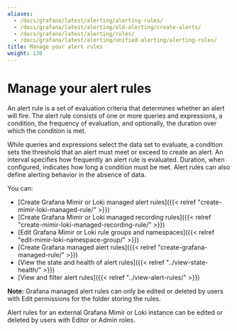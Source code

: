 ```yaml
---
aliases:
  - /docs/grafana/latest/alerting/alerting-rules/
  - /docs/grafana/latest/alerting/old-alerting/create-alerts/
  - /docs/grafana/latest/alerting/rules/
  - /docs/grafana/latest/alerting/unified-alerting/alerting-rules/
title: Manage your alert rules
weight: 130
---
```


# Manage your alert rules

An alert rule is a set of evaluation criteria that determines whether an alert will fire. The alert rule consists of one or more queries and expressions, a condition, the frequency of evaluation, and optionally, the duration over which the condition is met.

While queries and expressions select the data set to evaluate, a condition sets the threshold that an alert must meet or exceed to create an alert. An interval specifies how frequently an alert rule is evaluated. Duration, when configured, indicates how long a condition must be met. Alert rules can also define alerting behavior in the absence of data.

You can:

- [Create Grafana Mimir or Loki managed alert rules]({{< relref "create-mimir-loki-managed-rule/" >}})
- [Create Grafana Mimir or Loki managed recording rules]({{< relref "create-mimir-loki-managed-recording-rule/" >}})
- [Edit Grafana Mimir or Loki rule groups and namespaces]({{< relref "edit-mimir-loki-namespace-group/" >}})
- [Create Grafana managed alert rules]({{< relref "create-grafana-managed-rule/" >}})
- [View the state and health of alert rules]({{< relref "../view-state-health/" >}})
- [View and filter alert rules]({{< relref "../view-alert-rules/" >}})

**Note:**
Grafana managed alert rules can only be edited or deleted by users with Edit permissions for the folder storing the rules.

Alert rules for an external Grafana Mimir or Loki instance can be edited or deleted by users with Editor or Admin roles.

